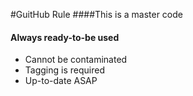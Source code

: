 #GuitHub Rule
####This is a master code
#### Always ready-to-be used

* Cannot be contaminated
* Tagging is required
* Up-to-date ASAP
